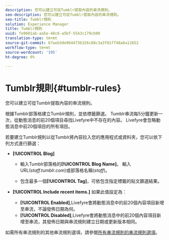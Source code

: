 ```yaml
---
description: 您可以建立可從Tumblr提取內容的串流規則。
seo-description: 您可以建立可從Tumblr提取內容的串流規則。
seo-title: Tumblr規則
solution: Experience Manager
title: Tumblr規則
uuid: fe9601ab-aa5e-48c6-a5bf-5543c179cb90
translation-type: tm+mt
source-git-commit: 67aeb3de964473b326c88c3a3f81ff48a6a12652
workflow-type: tm+mt
source-wordcount: '195'
ht-degree: 0%

---
```



# Tumblr規則{#tumblr-rules}

您可以建立可從Tumblr提取內容的串流規則。

根據Tumblr部落格建立Tumblr規則，並依標籤篩選。 Tumblr串流每5分鐘更新一次，從動態消息的前20個項目尋找Livefyre中不存在的內容。 Livefyre會忽略動態消息中前20個項目的所有項目。

若要建立Tumblr規則以從Tumblr將內容拉入您的應用程式或資料夾，您可以依下列方式進行篩選：

* **[!UICONTROL Blog]**

   * 輸入Tumblr部落格的&#x200B;**[!UICONTROL Blog Name]**。 輸入URL(*staff.tumblr.com*)或部落格名稱(*staff*)。

   * 包含最多一個&#x200B;**[!UICONTROL Tag]**，可依包含指定標籤的貼文篩選結果。

* **[!UICONTROL Include recent items.]** 如果此值設定為：

   * **[!UICONTROL Enabled]**,Livefyre會將動態消息中的前20個內容項目新增至串流，不論發佈日期為何。
   * **[!UICONTROL Disabled]**,Livefyre會將動態消息中的前20個內容項目新增至串流，其發佈日期與串流規則建立日期或更新版本相同。

如需所有串流規則的其他串流規則選項，請參閱[所有串流規則的串流規則選項](../c-streams/c-stream-rule-options-for-all-stream-rules.md#c_stream_rule_options_for_all_stream_rules)。
